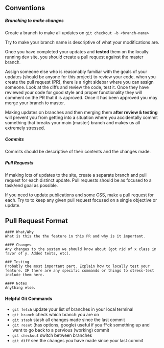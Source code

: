 ## Conventions

##### Branching to make changes

Create a branch to make all updates on `git checkout -b <branch-name>` 

Try to make your branch name is descriptive of what your modifications are. 

Once you have completed your updates and **tested** them on the locally running dev site, you should create a pull request against the master branch. 

Assign someone else who is reasonably familiar with the goals of your updates (should be anyone for this project) to review your code. when you create the pull request (PR), there is a right sidebar where you can assign someone. Look at the diffs and review the code, test it. Once they have reviewed your code for good style and proper functionality they will comment on the PR that it is approved. Once it has been approved you may merge your branch to master. 


Making updates on branches and then merging them **after review & testing** will prevent you from getting into a situation where you accidentally commit something that breaks your main (master) branch and makes us all extremely stressed. 

##### Commits
Commits should be descriptive of their contents and the changes made.

##### Pull Requests
If making lots of updates to the site, create a separate branch and pull request for each distinct update. Pull requests should be as focused to a task/end goal as possible. 

If you need to update publications and some CSS, make a pull request for each. Try to to keep any given pull request focused on a single objective or update. 

## Pull Request Format
```
#### What/Why
What is this the the feature in this PR and why is it important.

#### Changes
Any changes to the system we should know about (got rid of x class in favor of y. Added tests, etc).

### Testing
Probably the most important part. Explain how to locally test your feature. IF there are any specific commands or things to stress-test include them here. 

#### Notes
Anything else. 
```

#### Helpful Git Commands
* `git fetch` update your list of branches in your local terminal
* `git branch` check which branch you are on
* `git stash` stash all changes made since the last commit
* `git reset` (has options, google) useful if you f*ck something up and want to go back to a pervious (working) commit
* `git checkout` switch between branches
* `git diff` see the changes you have made since your last commit
